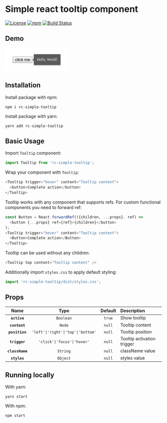 Simple react tooltip component
========================================

[![License](https://img.shields.io/github/license/renofi/react-tooltip)](https://github.com/RenoFi/react-tooltip/blob/master/LICENSE)
[![npm](https://img.shields.io/npm/v/rc-simple-tooltip)](https://www.npmjs.com/package/rc-simple-tooltip)
[![Build Status](https://travis-ci.org/RenoFi/react-tooltip.svg?branch=master)](https://travis-ci.org/RenoFi/react-tooltip)


## Demo

![Demo](./media/demo.png?raw=true)


## Installation

Install package with npm:

```
npm i rc-simple-tooltip
```

Install package with yarn:

```
yarn add rc-simple-tooltip
```


## Basic Usage

Import `Tooltip` component:

```js
import Tooltip from 'rc-simple-tooltip';
```

Wrap your component with `Tooltip`:

```js
<Tooltip trigger="hover" content="Tooltip content">
  <button>Complete action</button>
</Tooltip>
```

Tooltip works with any component that supports refs. For custom functional components you need to forward ref:

```js
const Button = React.forwardRef(({children, ...props}, ref) =>
  <button {...props} ref={ref}>{children}</button>
);
<Tooltip trigger="hover" content="Tooltip content">
  <Button>Complete action</Button>
</Tooltip>
```

Tooltip can be used without any children:

```js
<Tooltip top content="Tooltip content" />
```

Additionally import `styles.css` to apply default styling:

```js
import 'rc-simple-tooltip/dist/styles.css';
```


## Props

|Name|Type|Default|Description|
|:--:|:--:|:-----:|:----------|
|**`active`**|`Boolean`|`true`|Show tooltip|
|**`content`**|`Node`|`null`|Tooltip content|
|**`position`**|`'left'\|'right'\|'top'\|'bottom'`|`null`|Tooltip position|
|**`trigger`**|`'click'\|'focus'\|'hover'`|`null`|Tooltip activation trigger|
|**`className`**|`String`|`null`|className value|
|**`styles`**|`Object`|`null`|styles value|


## Running locally

With yarn:

```
yarn start
```

With npm:

```
npm start
```
